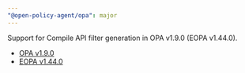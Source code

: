 ```yaml
---
"@open-policy-agent/opa": major
---
```


Support for Compile API filter generation in OPA v1.9.0 (EOPA v1.44.0).

- [OPA v1.9.0](https://github.com/open-policy-agent/opa/releases/tag/v1.9.0)
- [EOPA v1.44.0](https://github.com/open-policy-agent/eopa/releases/tag/v1.44.0)

